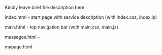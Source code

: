 Kindly leave brief file description here:

index.html - start page with service description (with index.css, index.js)

main.html - top navigation bar (with main.css, main.js)

messages.html - 

mypage.html - 
